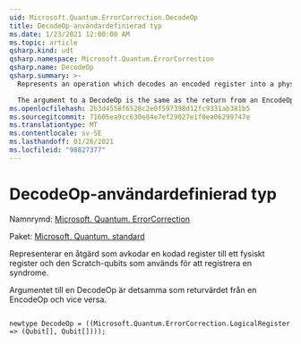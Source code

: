 ```yaml
---
uid: Microsoft.Quantum.ErrorCorrection.DecodeOp
title: DecodeOp-användardefinierad typ
ms.date: 1/23/2021 12:00:00 AM
ms.topic: article
qsharp.kind: udt
qsharp.namespace: Microsoft.Quantum.ErrorCorrection
qsharp.name: DecodeOp
qsharp.summary: >-
  Represents an operation which decodes an encoded register into a physical register and the scratch qubits used to record a syndrome.

  The argument to a DecodeOp is the same as the return from an EncodeOp, and vice versa.
ms.openlocfilehash: 2b3d4558f6528c2e0f597398d12fc9331ab381b5
ms.sourcegitcommit: 71605ea9cc630e84e7ef29027e1f0ea06299747e
ms.translationtype: MT
ms.contentlocale: sv-SE
ms.lasthandoff: 01/26/2021
ms.locfileid: "98827377"
---
```

# <a name="decodeop-user-defined-type"></a>DecodeOp-användardefinierad typ

Namnrymd: [Microsoft. Quantum. ErrorCorrection](xref:Microsoft.Quantum.ErrorCorrection)

Paket: [Microsoft. Quantum. standard](https://nuget.org/packages/Microsoft.Quantum.Standard)


Representerar en åtgärd som avkodar en kodad register till ett fysiskt register och den Scratch-qubits som används för att registrera en syndrome.

Argumentet till en DecodeOp är detsamma som returvärdet från en EncodeOp och vice versa.

```qsharp

newtype DecodeOp = ((Microsoft.Quantum.ErrorCorrection.LogicalRegister => (Qubit[], Qubit[])));
```

